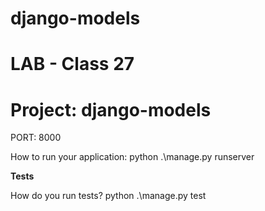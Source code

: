 # django-models
# LAB - Class 27
# Project: django-models

PORT: 8000


How to run your application:  python .\manage.py runserver


**Tests**


How do you run tests? python .\manage.py test   

